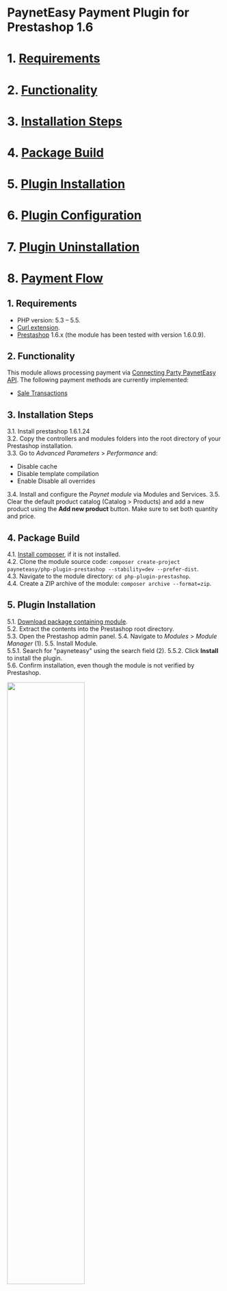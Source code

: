 # PaynetEasy Payment Plugin for Prestashop 1.6

# 1. [Requirements](https://github.com/annihilatoratm/prestashop-doc/blob/main/documentation/doc-eng.md#1-requirements-1)
# 2. [Functionality](https://github.com/annihilatoratm/prestashop-doc/blob/main/documentation/doc-eng.md#2-functionality-1)
# 3. [Installation Steps](https://github.com/annihilatoratm/prestashop-doc/blob/main/documentation/doc-eng.md#3-installation-steps-1)
# 4. [Package Build](https://github.com/annihilatoratm/prestashop-doc/blob/main/documentation/doc-eng.md#4-package-build-1)
# 5. [Plugin Installation](https://github.com/annihilatoratm/prestashop-doc/blob/main/documentation/doc-eng.md#5-plugin-installation-1)
# 6. [Plugin Configuration](https://github.com/annihilatoratm/prestashop-doc/blob/main/documentation/doc-eng.md#6-plugin-configuration-1)
# 7. [Plugin Uninstallation](https://github.com/annihilatoratm/prestashop-doc/blob/main/documentation/doc-eng.md#7-plugin-uninstallation-1)
# 8. [Payment Flow](https://github.com/annihilatoratm/prestashop-doc/blob/main/documentation/doc-eng.md#8-payment-flow)

## 1. Requirements

* PHP version: 5.3 – 5.5.
* [Curl extension](http://php.net/manual/en/book.curl.php).
* [Prestashop](http://www.prestashop.com/en/download) 1.6.x (the module has been tested with version 1.6.0.9).

## 2. Functionality

This module allows processing payment via [Connecting Party PaynetEasy API](http://wiki.payneteasy.com/index.php/PnE:Merchant_API). The following payment methods are currently implemented:
- [Sale Transactions](https://doc.payneteasy.eu/integration/api_use_cases/server_to_server_sale.html)

## 3. Installation Steps

3.1. Install prestashop 1.6.1.24  
3.2. Copy the controllers and modules folders into the root directory of your Prestashop installation.  
3.3. Go to _Advanced Parameters_ > _Performance_ and:   
   * Disable cache  
   * Disable template compilation  
   * Enable Disable all overrides    
    
3.4. Install and configure the _Paynet module_ via Modules and Services.
3.5. Clear the default product catalog (Catalog > Products) and add a new product using the **Add new product** button. Make sure to set both quantity and price. 

## 4. Package Build
4.1. [Install composer](http://getcomposer.org/doc/00-intro.md), if it is not installed.  
4.2. Clone the module source code: `composer create-project payneteasy/php-plugin-prestashop --stability=dev --prefer-dist`.  
4.3. Navigate to the module directory: `cd php-plugin-prestashop`.  
4.4. Create a ZIP archive of the module: `composer archive --format=zip`.  

## 5. Plugin Installation

5.1. [Download package containing module](00-introduction.md#get_package).  
5.2. Extract the contents into the Prestashop root directory.  
5.3. Open the Prestashop admin panel. 
5.4. Navigate to _Modules_ > _Module Manager_ (1). 
5.5. Install Module.  
    5.5.1. Search for "payneteasy" using the search field (2).
    5.5.2. Click **Install** to install the plugin.  
5.6. Confirm installation, even though the module is not verified by Prestashop.  

<img src="/images/prestashop-7.png" width=60% height=60%>

## 6. Plugin Configuration.  

6.1. Open Prestashop Administration Panel.    
6.2. Go to the _Modules_ > _Module Manager_ section. (1).    
6.3. Open the module settings page.  
    6.3.1. Search for "payneteasy" using the search field (2).  
    6.3.2. Open module setting page by pressing **Configure** button (3).  
       
  <img src="/images/prestashop-1-1.png" width=60% height=60%>
  
6.4. Fill in the required configuration settings (arrow #1).  
<img src="/images/prestashop-1-2.png" width=60% height=60%>

## 7. Plugin Uninstallation.

7.1. Open Prestashop Administration Panel.  
7.2. Navigate to _Modules_ > _Module Manager_.  
7.3. Remove Module.  
    7.3.1. Search for "payneteasy" using the search field.  
    7.3.2. Open the list of actions for the module.  
    7.3.3. Choose **Delete**.  
       
<img src="/images/prestashop-1-3.png" width=60% height=60%>

## 8. Payment Flow

8.1. On the main page, select a product and click **Add to cart**.  
<img src="/images/prestashop-1.png" width=60% height=60%>
<img src="/images/prestashop-2.png" width=60% height=60%>
  
8.2. A confirmation pop-up will appear. Click **Proceed to checkout** to continue or **Continue shopping** to go back.  

<img src="/images/prestashop-popup.png" width=60% height=60%>

8.3. When ready, click the **Cart** icon in the top navigation bar to review the items.   

<img src="/images/prestashop-3.png" width=60% height=60%>

8.4. Click **Proceed to checkout** to begin the payment process:  
   8.4.1. Personal Information.    
   8.4.2. Addresses.   
   8.4.3. Shipping Method.   
   8.4.4. Payment Method (Select Paynet Payment Method).   

<img src="/images/prestashop-5.png" width=60% height=60%>
<img src="/images/prestashop-6.png" width=60% height=60%>
